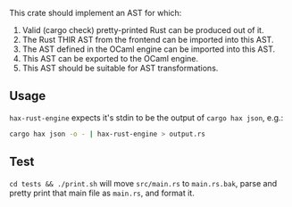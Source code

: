 This crate should implement an AST for which:
 1. Valid (cargo check) pretty-printed Rust can be produced out of it.
 2. The Rust THIR AST from the frontend can be imported into this AST.
 3. The AST defined in the OCaml engine can be imported into this AST.
 4. This AST can be exported to the OCaml engine.
 5. This AST should be suitable for AST transformations.

## Usage
`hax-rust-engine` expects it's stdin to be the output of `cargo hax json`, e.g.:
```bash
cargo hax json -o - | hax-rust-engine > output.rs
```

## Test
`cd tests && ./print.sh` will move `src/main.rs` to `main.rs.bak`, parse and pretty print that main file as `main.rs`, and format it.
